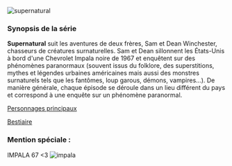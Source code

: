 ![supernatural](https://github.com/user-attachments/assets/db12dc74-e0b8-475c-9962-a90aa16e4b24)

### Synopsis de la série 

**Supernatural** suit les aventures de deux frères, Sam et Dean Winchester, chasseurs de créatures surnaturelles. Sam et Dean sillonnent les États-Unis à bord d'une Chevrolet Impala noire de 1967 et enquêtent sur des phénomènes paranormaux (souvent issus du folklore, des superstitions, mythes et légendes urbaines américaines mais aussi des monstres surnaturels tels que les fantômes, loup garous, démons, vampires…). De manière générale, chaque épisode se déroule dans un lieu différent du pays et correspond à une enquête sur un phénomène paranormal.

[Personnages principaux](characters/Perso.md)

[Bestiaire](bestiaire/bestiaire.md)

### Mention spéciale :

IMPALA 67 <3
 ![impala](https://github.com/user-attachments/assets/6b33fe33-eb99-4708-9ec5-68f9990df8b7) 


